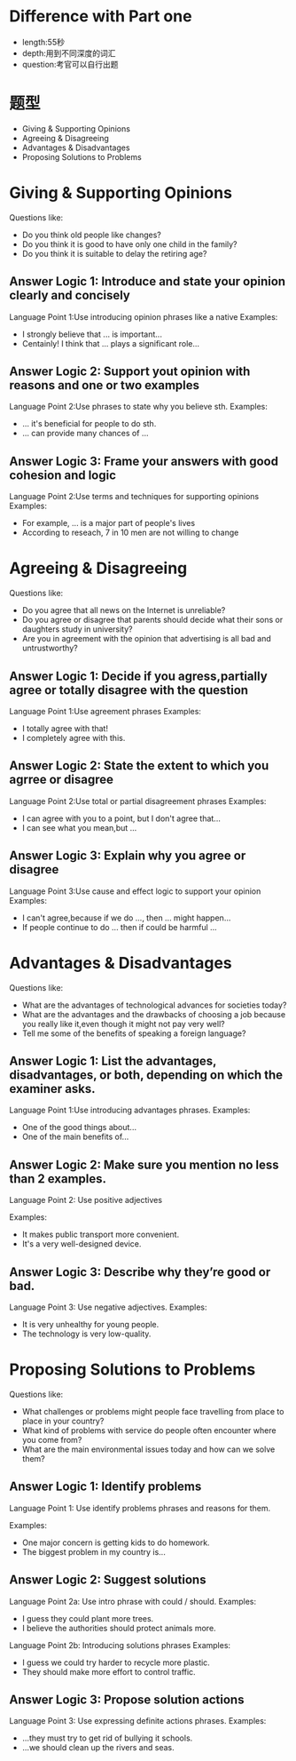 # Difference with Part one

* length:55秒
* depth:用到不同深度的词汇
* question:考官可以自行出题

# 题型

* Giving & Supporting Opinions
* Agreeing & Disagreeing
* Advantages & Disadvantages
* Proposing Solutions to Problems

# Giving & Supporting Opinions

Questions like:

* Do you think old people like changes?
* Do you think it is good to have only one child in the family?
* Do you think it is suitable to delay the retiring age?

## Answer Logic 1: Introduce and state your opinion clearly and concisely

Language Point 1:Use introducing opinion phrases like a native
Examples:
* I strongly believe that ... is important...
* Centainly! I think that ... plays a significant role...

## Answer Logic 2: Support yout opinion with reasons and one or two examples

Language Point 2:Use phrases to state why you believe sth.
Examples:
* ... it's beneficial for people to do sth.
* ... can provide many chances of ...

## Answer Logic 3: Frame your answers with good cohesion and logic

Language Point 2:Use terms and techniques for supporting opinions
Examples:
* For example, ... is a major part of people's lives
* According to reseach, 7 in 10 men are not willing to change

# Agreeing & Disagreeing

Questions like:

* Do you agree that all news on the Internet is unreliable?
* Do you agree or disagree that parents should decide what their sons or daughters study in university?
* Are you in agreement with the opinion that advertising is all bad and untrustworthy?

## Answer Logic 1: Decide if you agress,partially agree or totally disagree with the question

Language Point 1:Use agreement phrases
Examples:
* I totally agree with that!
* I completely agree with this.

## Answer Logic 2: State the extent to which you agrree or disagree

Language Point 2:Use total or partial disagreement phrases
Examples:
* I can agree with you to a point, but I don't agree that...
* I can see what you mean,but ...

## Answer Logic 3: Explain why you agree or disagree

Language Point 3:Use cause and effect logic to support your opinion
Examples:
* I can't agree,because if we do ..., then ... might happen...
* If people continue to do ... then if could be harmful ...

# Advantages & Disadvantages

Questions like:

* What are the advantages of technological advances for societies today?
* What are the advantages and the drawbacks of choosing a job because you really like it,even though it might not pay very well?
* Tell me some of the benefits of speaking a foreign language?

## Answer Logic 1: List the advantages, disadvantages, or both, depending on which the examiner asks.

Language Point 1:Use introducing advantages phrases.
Examples: 
* One of the good things about...
* One of the main benefits of...

## Answer Logic 2: Make sure you mention no less than 2 examples.

Language Point 2: Use positive adjectives

Examples: 
* It makes public transport more convenient.
* It's a very well-designed device.

## Answer Logic 3: Describe why they’re good or bad.

Language Point 3: Use negative adjectives.
Examples: 
* It is very unhealthy for young people.
* The technology is very low-quality.

# Proposing Solutions to Problems

Questions like:

* What challenges or problems might people face travelling from place to place in your country?
* What kind of problems with service do people often encounter where you come from?
* What are the main environmental issues today and how can we solve them?

## Answer Logic 1: Identify problems

Language Point 1: Use identify problems phrases and reasons for them.

Examples: 

* One major concern is getting kids to do homework.
* The biggest problem in my country is...

## Answer Logic 2: Suggest solutions

Language Point 2a: Use intro phrase with could / should.
Examples: 
* I guess they could plant more trees.
* I believe the authorities should protect animals more.

Language Point 2b: Introducing solutions phrases
Examples: 
* I guess we could try harder to recycle more plastic.
* They should make more effort to control traffic.

## Answer Logic 3: Propose solution actions

Language Point 3: Use expressing definite actions phrases.
Examples: 
* ...they must try to get rid of bullying it schools.
* ...we should clean up the rivers and seas.
